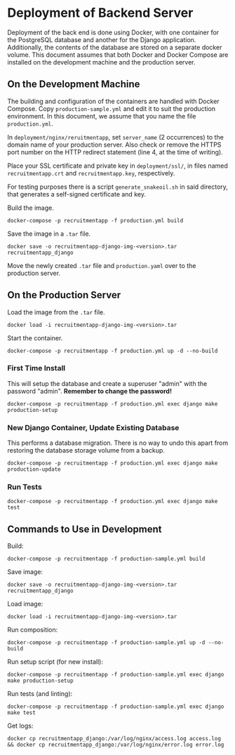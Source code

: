 Deployment of Backend Server
============================

Deployment of the back end is done using Docker, with one container for
the PostgreSQL database and another for the Django application.
Additionally, the contents of the database are stored on a separate
docker volume. This document assumes that both Docker and Docker
Compose are installed on the development machine and the production
server.

On the Development Machine
--------------------------

The building and configuration of the containers are handled with
Docker Compose. Copy `production-sample.yml` and edit it to suit the
production environment. In this document, we assume that you name the
file `production.yml`.

In `deployment/nginx/reruitmentapp`, set `server_name` (2 occurrences)
to the domain name of your production server. Also check or remove the
HTTPS port number on the HTTP redirect statement (line 4, at the time
of writing).

Place your SSL certificate and private key in `deployment/ssl/`, in
files named `recruitmentapp.crt` and `recruitmentapp.key`, respectively.

For testing purposes there is a script `generate_snakeoil.sh` in said
directory, that generates a self-signed certificate and key.

Build the image.

    docker-compose -p recruitmentapp -f production.yml build

Save the image in a `.tar` file.

    docker save -o recruitmentapp-django-img-<version>.tar recruitmentapp_django

Move the newly created `.tar` file and `production.yaml` over to the
production server.

On the Production Server
------------------------

Load the image from the `.tar` file.

    docker load -i recruitmentapp-django-img-<version>.tar

Start the container.

    docker-compose -p recruitmentapp -f production.yml up -d --no-build

### First Time Install

This will setup the database and create a superuser "admin" with the
password "admin". **Remember to change the password!**

    docker-compose -p recruitmentapp -f production.yml exec django make production-setup

### New Django Container, Update Existing Database

This performs a database migration. There is no way to undo this apart
from restoring the database storage volume from a backup.

    docker-compose -p recruitmentapp -f production.yml exec django make production-update

### Run Tests

    docker-compose -p recruitmentapp -f production.yml exec django make test

Commands to Use in Development
------------------------------

Build:

    docker-compose -p recruitmentapp -f production-sample.yml build

Save image:

    docker save -o recruitmentapp-django-img-<version>.tar recruitmentapp_django

Load image:

    docker load -i recruitmentapp-django-img-<version>.tar

Run composition:

    docker-compose -p recruitmentapp -f production-sample.yml up -d --no-build

Run setup script (for new install):

    docker-compose -p recruitmentapp -f production-sample.yml exec django make production-setup

Run tests (and linting):

    docker-compose -p recruitmentapp -f production-sample.yml exec django make test

Get logs:

    docker cp recruitmentapp_django:/var/log/nginx/access.log access.log && docker cp recruitmentapp_django:/var/log/nginx/error.log error.log
